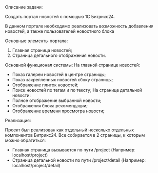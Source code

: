
Описание задачи:

Создать портал новостей с помощью 1С Битрикс24.

В данном портале необходимо реализовать возможность добавления новостей, а также пользователей новостного блока 

Основные элементы портала:
1. Главная страница новостей;
2. Страница детального отображения новости.

Основной функционал системы:
На главной странице новостей:
- Показ галереи новостей в центре страницы;
- Показ закрепленных новостей сбоку страницы;
- Отображение плиток новостей;
- Поиск новостей по тегам и по тексту;
На странице детальной новости:
- Полное отображение выбранной новости;
- Отображения блока рекомендации;
- Отображение времени просмотра новости;

Реализация:

Проект был реализован как отдельный несколько отдельных компонентов Битрикс24.
Все собирается в  2 страницы, к которым можно обратиться:
- Главная страница вызывается по пути /project (Например: localhost/project)
- Страница детальной новости по пути /project/detail (Например: localhost/project/detail)
